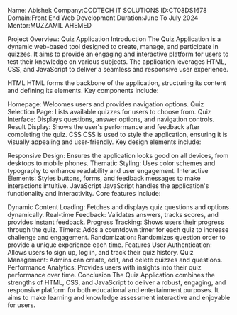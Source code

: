 Name: Abishek
Company:CODTECH IT SOLUTIONS
ID:CT08DS1678
Domain:Front End Web Development
Duration:June To July 2024
Mentor:MUZZAMIL AHEMED

Project Overview: Quiz Application
Introduction
The Quiz Application is a dynamic web-based tool designed to create, manage, and participate in quizzes. It aims to provide an engaging and interactive platform for users to test their knowledge on various subjects. The application leverages HTML, CSS, and JavaScript to deliver a seamless and responsive user experience.

HTML
HTML forms the backbone of the application, structuring its content and defining its elements. Key components include:

Homepage: Welcomes users and provides navigation options.
Quiz Selection Page: Lists available quizzes for users to choose from.
Quiz Interface: Displays questions, answer options, and navigation controls.
Result Display: Shows the user's performance and feedback after completing the quiz.
CSS
CSS is used to style the application, ensuring it is visually appealing and user-friendly. Key design elements include:

Responsive Design: Ensures the application looks good on all devices, from desktops to mobile phones.
Thematic Styling: Uses color schemes and typography to enhance readability and user engagement.
Interactive Elements: Styles buttons, forms, and feedback messages to make interactions intuitive.
JavaScript
JavaScript handles the application's functionality and interactivity. Core features include:

Dynamic Content Loading: Fetches and displays quiz questions and options dynamically.
Real-time Feedback: Validates answers, tracks scores, and provides instant feedback.
Progress Tracking: Shows users their progress through the quiz.
Timers: Adds a countdown timer for each quiz to increase challenge and engagement.
Randomization: Randomizes question order to provide a unique experience each time.
Features
User Authentication: Allows users to sign up, log in, and track their quiz history.
Quiz Management: Admins can create, edit, and delete quizzes and questions.
Performance Analytics: Provides users with insights into their quiz performance over time.
Conclusion
The Quiz Application combines the strengths of HTML, CSS, and JavaScript to deliver a robust, engaging, and responsive platform for both educational and entertainment purposes. It aims to make learning and knowledge assessment interactive and enjoyable for users.
